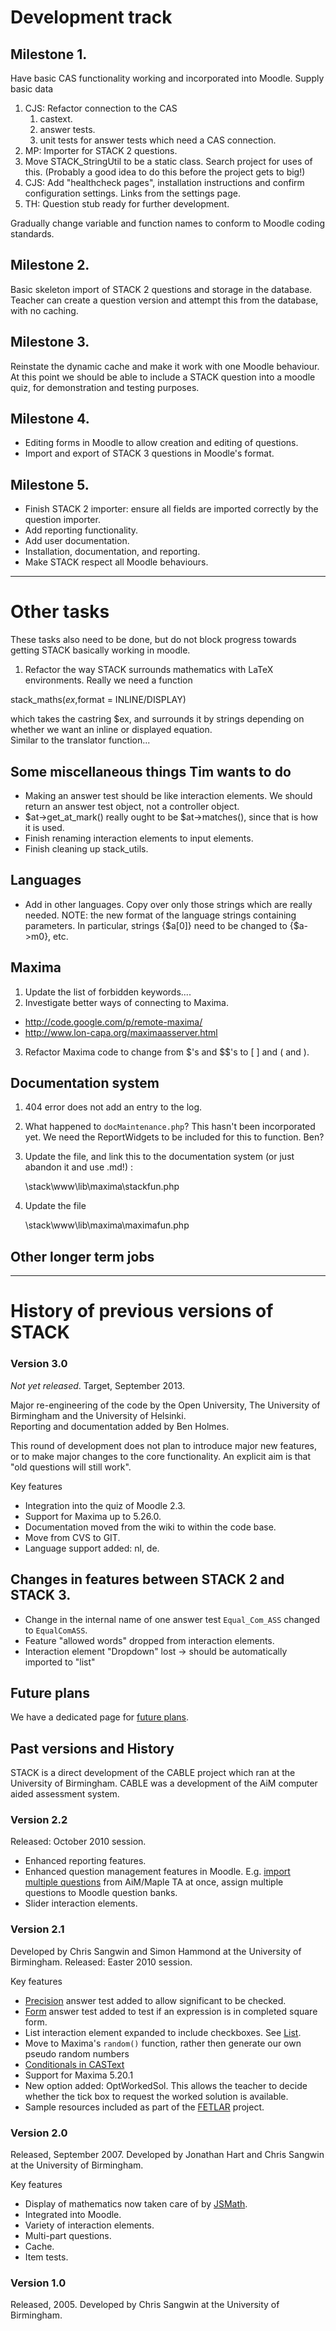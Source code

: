 # Development track

## Milestone 1.  

Have basic CAS functionality working and incorporated into Moodle.  Supply basic data

1. CJS: Refactor connection to the CAS
   1. castext.
   2. answer tests.
   3. unit tests for answer tests which need a CAS connection.
2. MP: Importer for STACK 2 questions.
3. Move STACK_StringUtil to be a static class.  Search project for uses of this.
   (Probably a good idea to do this before the project gets to big!)
4. CJS: Add "healthcheck pages", installation instructions and confirm configuration settings.
   Links from the settings page.
5. TH: Question stub ready for further development.

Gradually change variable and function names to conform to Moodle coding standards.

## Milestone 2.  

Basic skeleton import of STACK 2 questions and storage in the database. Teacher can create a question version and attempt this from the database, with no caching.  

## Milestone 3. 

Reinstate the dynamic cache and make it work with one Moodle behaviour. At this point we should be able to include a STACK question into a moodle quiz, for demonstration and testing purposes.  

## Milestone 4.  

* Editing forms in Moodle to allow creation and editing of questions.
* Import and export of STACK 3 questions in Moodle's format.

## Milestone 5.  

* Finish STACK 2 importer: ensure all fields are imported correctly by the question importer.
* Add reporting functionality.
* Add user documentation.
* Installation, documentation, and reporting.
* Make STACK respect all Moodle behaviours.

---
# Other tasks

These tasks also need to be done, but do not block progress towards getting STACK basically working in moodle.

1. Refactor the way STACK surrounds mathematics with LaTeX 
environments.  Really we need a function 

stack_maths($ex,$format = INLINE/DISPLAY)

which takes the castring $ex, and surrounds it by strings 
depending on whether we want an inline or displayed equation.   
Similar to the translator function... 


## Some miscellaneous things Tim wants to do

* Making an answer test should be like interaction elements. We should return an answer test object, not a controller object.
* $at->get_at_mark() really ought to be $at->matches(), since that is how it is used.
* Finish renaming interaction elements to input elements.
* Finish cleaning up stack_utils.


## Languages

* Add in other languages.   Copy over only those strings which are really needed.  NOTE: the new format of the language strings containing parameters.  In particular, strings {$a[0]} need to be changed to {$a->m0}, etc.

## Maxima

1. Update the list of forbidden keywords....
2. Investigate better ways of connecting to Maxima.
  *  <http://code.google.com/p/remote-maxima/>
  *  <http://www.lon-capa.org/maximaasserver.html>
3. Refactor Maxima code to change from $'s and $$'s to \[ \] and \( and \).
  
## Documentation system

1. 404 error does not add an entry to the log.   
2. What happened to `docMaintenance.php`?  This hasn't been incorporated yet.  We need the ReportWidgets to be included for this to function.  Ben?
3. Update the file, and link this to the documentation system (or just abandon it and use .md!) :

     \stack\www\lib\maxima\stackfun.php

4. Update the file

     \stack\www\lib\maxima\maximafun.php

## Other longer term jobs

---
# History of previous versions of STACK

### Version 3.0 

_Not yet released_.  Target, September 2013.

Major re-engineering of the code by the Open University, The 
University of Birmingham and the University of Helsinki.  
Reporting and documentation added by Ben Holmes. 

This round of development does not plan to introduce major new features, or to make major changes to
the core functionality. An explicit aim is that "old questions will still work".  

Key features

* Integration into the quiz of Moodle 2.3.
* Support for Maxima up to 5.26.0.
* Documentation moved from the wiki to within the code base.
* Move from CVS to GIT.
* Language support added: nl, de.

## Changes in features between STACK 2 and STACK 3.

* Change in the internal name of one answer test `Equal_Com_ASS` changed to `EqualComASS`.
* Feature "allowed words" dropped from interaction elements. 
* Interaction element "Dropdown" lost -> should be automatically imported to "list"

## Future plans 

We have a dedicated page for [future plans](Future_plans).

## Past versions and History 

STACK is a direct development of the CABLE project which ran at the University of Birmingham.
CABLE was a development of the AiM computer aided assessment system.

### Version 2.2 

Released: October 2010 session.

* Enhanced reporting features.
* Enhanced question management features in Moodle.  E.g. [import multiple questions](https://sourceforge.net/tracker/?func=detail&aid=2930512&group_id=119224&atid=683351)
  from AiM/Maple TA at once, assign multiple questions to Moodle question banks.
* Slider interaction elements.


### Version 2.1 

Developed by Chris Sangwin and Simon Hammond at the University of Birmingham.
Released: Easter 2010 session.

Key features

* [Precision](../Authoring/Answer_tests#Precision) answer test added to allow significant to be checked.
* [Form](../Authoring/Answer_tests#Form) answer test added to test if an expression is in completed square form.
* List interaction element expanded to include checkboxes.  See [List](../Authoring/Interaction_elements#List).
* Move to Maxima's `random()` function, rather then generate our own pseudo random numbers
* [Conditionals in CASText](https://sourceforge.net/tracker/?func=detail&aid=2888054&group_id=119224&atid=683351)
* Support for Maxima 5.20.1
* New option added: OptWorkedSol.  This allows the teacher to decide whether the tick box to request the worked solution is available.
* Sample resources included as part of the [FETLAR](http://www.fetlar.bham.ac.uk) project.


### Version 2.0 

Released, September 2007.  Developed by Jonathan Hart and Chris Sangwin at the University of Birmingham. 

Key features 

* Display of mathematics now taken care of by [JSMath](../Components/JSMath). 
* Integrated into Moodle. 
* Variety of interaction elements. 
* Multi-part questions.
* Cache. 
* Item tests. 

### Version 1.0 

Released, 2005.  Developed by Chris Sangwin at the University of Birmingham.


